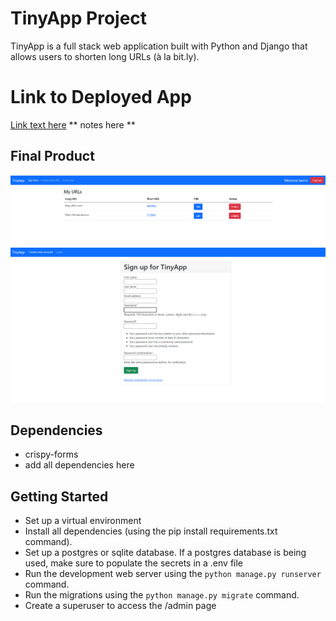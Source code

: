 # TinyApp Project

TinyApp is a full stack web application built with Python and Django that allows users to shorten long URLs (à la bit.ly).

# Link to Deployed App

[Link text here](link-to-app)
** notes here **

## Final Product

!["Home page displaying short URLs"](https://github.com/tan629/url_shortener/blob/main/docs/URLS.png)
!["Register page"](https://github.com/tan629/url_shortener/blob/main/docs/REGISTER.png)

## Dependencies

- crispy-forms
- add all dependencies here


## Getting Started

- Set up a virtual environment
- Install all dependencies (using the pip install requirements.txt command).
- Set up a postgres or sqlite database.  If a postgres database is being used, make sure to populate the secrets in a .env file
- Run the development web server using the `python manage.py runserver` command.
- Run the migrations using the `python manage.py migrate` command.
- Create a superuser to access the /admin page

